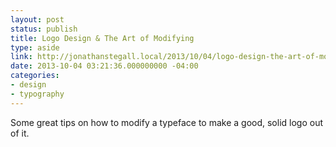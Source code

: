 ```yaml
---
layout: post
status: publish
title: Logo Design & The Art of Modifying
type: aside
link: http://jonathanstegall.local/2013/10/04/logo-design-the-art-of-modifying/
date: 2013-10-04 03:21:36.000000000 -04:00
categories:
- design
- typography
---
```

<p>Some great tips on how to modify a typeface to make a good, solid logo out of it.</p>
